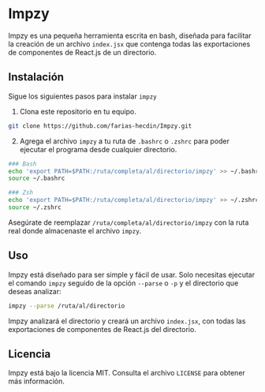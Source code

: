 # Impzy
Impzy es una pequeña herramienta escrita en bash, diseñada para facilitar la creación de un archivo `index.jsx` que contenga todas las exportaciones de componentes de React.js de un directorio.

## Instalación
Sigue los siguientes pasos para instalar `impzy`

   1. Clona este repositorio en tu equipo.
   ```bash
   git clone https://github.com/farias-hecdin/Impzy.git
   ```

   2. Agrega el archivo `impzy` a tu ruta de `.bashrc` o `.zshrc` para poder ejecutar el programa desde cualquier directorio.
   ```bash
   ### Bash
   echo 'export PATH=$PATH:/ruta/completa/al/directorio/impzy' >> ~/.bashrc
   source ~/.bashrc
   ```

   ```bash
   ### Zsh
   echo 'export PATH=$PATH:/ruta/completa/al/directorio/impzy' >> ~/.zshrc
   source ~/.zshrc
   ```

Asegúrate de reemplazar `/ruta/completa/al/directorio/impzy` con la ruta real donde almacenaste el archivo `impzy`.

## Uso
Impzy está diseñado para ser simple y fácil de usar. Solo necesitas ejecutar el comando `impzy` seguido de la opción `--parse` o `-p` y el directorio que deseas analizar:

```bash
impzy --parse /ruta/al/directorio
```

Impzy analizará el directorio y creará un archivo `index.jsx`, con todas las exportaciones de componentes de React.js del directorio.

## Licencia
Impzy está bajo la licencia MIT. Consulta el archivo `LICENSE` para obtener más información.
